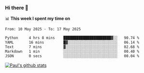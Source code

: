 ### Hi there 👋

📊 **This week I spent my time on**
<!--START_SECTION:waka-->

```txt
From: 10 May 2025 - To: 17 May 2025

Python     4 hrs 8 mins    ██████████████████████▓░░   90.74 %
YAML       16 mins         █▓░░░░░░░░░░░░░░░░░░░░░░░   06.14 %
Text       7 mins          ▓░░░░░░░░░░░░░░░░░░░░░░░░   02.68 %
Markdown   1 min           ░░░░░░░░░░░░░░░░░░░░░░░░░   00.40 %
JSON       0 secs          ░░░░░░░░░░░░░░░░░░░░░░░░░   00.04 %
```

<!--END_SECTION:waka-->


[![Paul's github stats](https://github-readme-stats.vercel.app/api?username=mickeyouyou&theme=dracula&show_icons=true)](https://github.com/anuraghazra/github-readme-stats)
